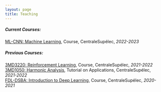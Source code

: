 ```yaml
---
layout: page
title: Teaching
---
```


<h5>Current Courses:</h5>

<a href="https://centralesupelec.edunao.com/course/view.php?id=6186" target="_blank">ML-CNN: Machine Learning</a>, Course, CentraleSupélec, *2022-2023*  

<h5>Previous Courses:</h5>

<a href="https://centralesupelec.edunao.com/course/view.php?id=3753" target="_blank">3MD3220: Reinforcement Learning</a>, Course, CentraleSupélec, *2021-2022*  
<a href="https://centralesupelec.edunao.com/course/view.php?id=3728" target="_blank">3MD1050: Harmonic Analysis</a>, Tutorial on Applications, CentraleSupélec, *2021-2022*  
<a href="https://centralesupelec.edunao.com/course/view.php?id=4042" target="_blank">FDL-DSBA: Introduction to Deep Learning</a>, Course, CentraleSupélec, *2020-2021*
